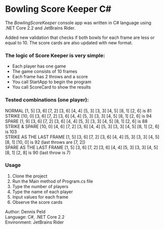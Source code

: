# Bowling Score Keeper C#
The *BowlingScoreKeeper* console app was written in C# language using .NET Core 2.2 and JetBrains Rider. 

Added new validation that checks if both bowls for each frame are less or equal to 10. The score cards are also updated with new format.

### The logic of Score Keeper is very simple:
* Each player has one game
* The game consists of 10 frames
* Each frame has 2 throws and a score
* You call StartApp to begin the program
* You call ScoreCard to show the results

### Tested combinations (one player):
NORMAL   [1, 5] [3, 6] [7, 2] [3, 6] [4, 4] [5, 3] [3, 3] [4, 5] [8, 1] [2, 6] is 81  
STRIKE  [10, 0] [3, 6] [7, 2] [3, 6] [4, 4] [5, 3] [3, 3] [4, 5] [8, 1] [2, 6] is 94  
SPARE   [1, 9] [3, 6] [7, 2] [3, 6] [4, 4] [5, 3] [3, 3] [4, 5] [8, 1] [2, 6] is 88  
STRIKE & SPARE  [10, 0] [4, 6] [7, 2] [3, 6] [4, 4] [5, 3] [3, 3] [4, 5] [8, 1] [2, 6] is 103  
STRIKE AS THE LAST FRAME [1, 5] [3, 6] [7, 2] [3, 6] [4, 4] [5, 3] [3, 3] [4, 5] [8, 1] [10, 0] is 92 (last throws are [7, 2])  
SPARE AS THE LAST FRAME [1, 5] [3, 6] [7, 2] [3, 6] [4, 4] [5, 3] [3, 3] [4, 5] [8, 1] [2, 8] is 90 (last throw is 7)

### Usage
1. Clone the project
2. Run the Main method of Program.cs file
3. Type the number of players
4. Type the name of each player
5. Input values for each frame
6. Observe the score cards

Author: Dennis Peld  
Language: C#, .NET Core 2.2  
Environment: JetBrains Rider